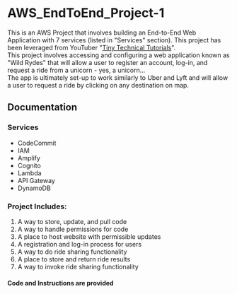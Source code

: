 # AWS_EndToEnd_Project-1
This is an AWS Project that involves building an End-to-End Web Application with 7 services (listed in "Services" section). This project has been leveraged from YouTuber "[Tiny Technical Tutorials](https://www.youtube.com/@TinyTechnicalTutorials)". 
<br/>
This project involves accessing and configuring a web application known as "Wild Rydes" that will allow a user to register an account, log-in, and request a ride from a unicorn - yes, a unicorn...
<br/>
The app is ultimately set-up to work similarly to Uber and Lyft and will allow a user to request a ride by clicking on any destination on map.

## Documentation
### Services
* CodeCommit
* IAM
* Amplify
* Cognito
* Lambda
* API Gateway
* DynamoDB

### Project Includes:
1. A way to store, update, and pull code
2. A way to handle permissions for code
3. A place to host website with permissible updates
4. A registration and log-in process for users
5. A way to do ride sharing functionality
6. A place to store and return ride results
7. A way to invoke ride sharing functionality

#### Code and Instructions are provided




